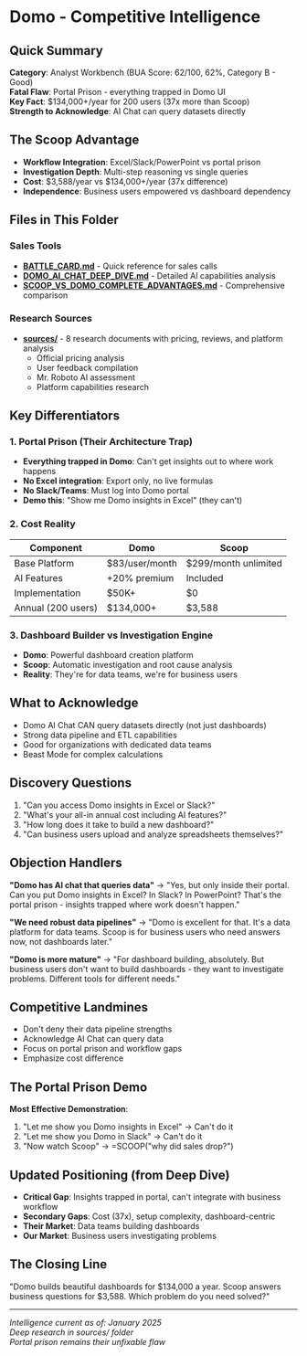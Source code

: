 # Domo - Competitive Intelligence

## Quick Summary
**Category**: Analyst Workbench (BUA Score: 62/100, 62%, Category B - Good)  
**Fatal Flaw**: Portal Prison - everything trapped in Domo UI  
**Key Fact**: $134,000+/year for 200 users (37x more than Scoop)  
**Strength to Acknowledge**: AI Chat can query datasets directly  

## The Scoop Advantage
- **Workflow Integration**: Excel/Slack/PowerPoint vs portal prison
- **Investigation Depth**: Multi-step reasoning vs single queries
- **Cost**: $3,588/year vs $134,000+/year (37x difference)
- **Independence**: Business users empowered vs dashboard dependency

## Files in This Folder

### Sales Tools
- **[BATTLE_CARD.md](BATTLE_CARD.md)** - Quick reference for sales calls
- **[DOMO_AI_CHAT_DEEP_DIVE.md](DOMO_AI_CHAT_DEEP_DIVE.md)** - Detailed AI capabilities analysis
- **[SCOOP_VS_DOMO_COMPLETE_ADVANTAGES.md](SCOOP_VS_DOMO_COMPLETE_ADVANTAGES.md)** - Comprehensive comparison

### Research Sources
- **[sources/](sources/)** - 8 research documents with pricing, reviews, and platform analysis
  - Official pricing analysis
  - User feedback compilation
  - Mr. Roboto AI assessment
  - Platform capabilities research

## Key Differentiators

### 1. Portal Prison (Their Architecture Trap)
- **Everything trapped in Domo**: Can't get insights out to where work happens
- **No Excel integration**: Export only, no live formulas
- **No Slack/Teams**: Must log into Domo portal
- **Demo this**: "Show me Domo insights in Excel" (they can't)

### 2. Cost Reality
| Component | Domo | Scoop |
|-----------|------|-------|
| Base Platform | $83/user/month | $299/month unlimited |
| AI Features | +20% premium | Included |
| Implementation | $50K+ | $0 |
| Annual (200 users) | $134,000+ | $3,588 |

### 3. Dashboard Builder vs Investigation Engine
- **Domo**: Powerful dashboard creation platform
- **Scoop**: Automatic investigation and root cause analysis
- **Reality**: They're for data teams, we're for business users

## What to Acknowledge
- Domo AI Chat CAN query datasets directly (not just dashboards)
- Strong data pipeline and ETL capabilities
- Good for organizations with dedicated data teams
- Beast Mode for complex calculations

## Discovery Questions
1. "Can you access Domo insights in Excel or Slack?"
2. "What's your all-in annual cost including AI features?"
3. "How long does it take to build a new dashboard?"
4. "Can business users upload and analyze spreadsheets themselves?"

## Objection Handlers

**"Domo has AI chat that queries data"**
→ "Yes, but only inside their portal. Can you put Domo insights in Excel? In Slack? In PowerPoint? That's the portal prison - insights trapped where work doesn't happen."

**"We need robust data pipelines"**
→ "Domo is excellent for that. It's a data platform for data teams. Scoop is for business users who need answers now, not dashboards later."

**"Domo is more mature"**
→ "For dashboard building, absolutely. But business users don't want to build dashboards - they want to investigate problems. Different tools for different needs."

## Competitive Landmines
- Don't deny their data pipeline strengths
- Acknowledge AI Chat can query data
- Focus on portal prison and workflow gaps
- Emphasize cost difference

## The Portal Prison Demo
**Most Effective Demonstration**:
1. "Let me show you Domo insights in Excel" → Can't do it
2. "Let me show you Domo in Slack" → Can't do it
3. "Now watch Scoop" → =SCOOP("why did sales drop?")

## Updated Positioning (from Deep Dive)
- **Critical Gap**: Insights trapped in portal, can't integrate with business workflow
- **Secondary Gaps**: Cost (37x), setup complexity, dashboard-centric
- **Their Market**: Data teams building dashboards
- **Our Market**: Business users investigating problems

## The Closing Line
"Domo builds beautiful dashboards for $134,000 a year. Scoop answers business questions for $3,588. Which problem do you need solved?"

---

*Intelligence current as of: January 2025*  
*Deep research in sources/ folder*  
*Portal prison remains their unfixable flaw*